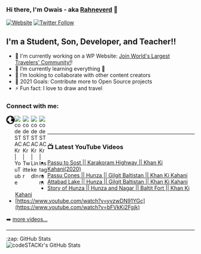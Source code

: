 ### Hi there, I'm Owais - aka [Rahneverd][website] 👋

[![Website](https://img.shields.io/website?label=rahneverd.roverdevs.net&style=for-the-badge&url=https%3A%2F%2Fcodestackr.com)](https://owais.rovermates.com)
[![Twitter Follow](https://img.shields.io/twitter/follow/OwaisKurt?color=1DA1F2&logo=twitter&style=for-the-badge)](https://twitter.com/intent/follow?original_referer=https%3A%2F%2Fgithub.com%2FOwaisKurt&screen_name=OwaisKurt)

## I'm a Student, Son, Developer, and Teacher!!

- 🔭 I'm currently working on a WP Website: [Join World's Largest Travelers' Community!][wpProject]!
- 🌱 I’m currently learning everything 🤣
- 👯 I’m looking to collaborate with other content creators
- 🥅 2021 Goals: Contribute more to Open Source projects
- ⚡ Fun fact: I love to draw and travel


### Connect with me:

[<img align="left" alt="codeSTACKr.com" width="22px" src="https://raw.githubusercontent.com/iconic/open-iconic/master/svg/globe.svg" />][website]
[<img align="left" alt="codeSTACKr | YouTube" width="22px" src="https://cdn.jsdelivr.net/npm/simple-icons@v3/icons/youtube.svg" />][youtube]
[<img align="left" alt="codeSTACKr | Twitter" width="22px" src="https://cdn.jsdelivr.net/npm/simple-icons@v3/icons/twitter.svg" />][twitter]
[<img align="left" alt="codeSTACKr | LinkedIn" width="22px" src="https://cdn.jsdelivr.net/npm/simple-icons@v3/icons/linkedin.svg" />][linkedin]
[<img align="left" alt="codeSTACKr | Instagram" width="22px" src="https://cdn.jsdelivr.net/npm/simple-icons@v3/icons/instagram.svg" />][instagram]

<br />
<br />

---

### 📺 Latest YouTube Videos

<!-- YOUTUBE:START -->
- [Passu to Sost || Karakoram Highway || Khan Ki Kahani(2020)](https://www.youtube.com/watch?v=4RgHqyCmuJc)
- [Passu Cones || Hunza || Gilgit Baltistan || Khan Ki Kahani](https://www.youtube.com/watch?v=47jLxcDqRFo)
- [Attabad Lake || Hunza || Gilgit Baltistan || Khan Ki Kahani](https://www.youtube.com/watch?v=2K0bHMp4W1g)
- [Story of Hunza || Hunza and Nagar || Baltit Fort || Khan Ki Kahani](https://www.youtube.com/watch?v=yp9HGxjgDNs)
- [https://www.youtube.com/watch?v=yvzwDN91YGc](https://www.youtube.com/watch?v=bFVkKi2Fgjk)
<!-- YOUTUBE:END -->

➡️ [more videos...](https://youtube.com/rahneverd)

---


  <summary>:zap: GitHub Stats</summary>

  <img align="left" alt="codeSTACKr's GitHub Stats" src="https://github-readme-stats.owaiskurt.vercel.app/api?username=owaiskurt&show_icons=true&hide_border=true" />

</details>

[website]: https://owais.roverdevs.net
[wpProject]: http://www.rovermates.com
[twitter]: https://twitter.com/OwaisKurt
[youtube]: https://youtube.com/OwaisKurt
[instagram]: https://instagram.com/OwaisKurt
[linkedin]: https://linkedin.com/in/OwaisKurt
